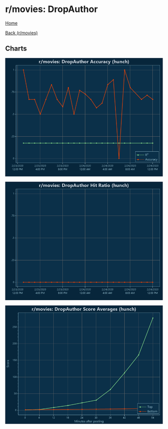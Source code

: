 # r/movies: DropAuthor

[Home](../../index.md)

[Back (r/movies)](../hunch_movies.md)

## Charts

![r/movies R² (hunch)](../../images/models/hunch_movies_DropAuthor_Accuracy.png "r/movies R² (hunch)")

![r/movies Hit Ratio (hunch)](../../images/models/hunch_movies_DropAuthor_HitRatio.png "r/movies Hit Ratio (hunch)")

![r/movies Score Averages (hunch)](../../images/models/hunch_movies_DropAuthor_Scores.png "r/movies Score Averages (hunch)")

